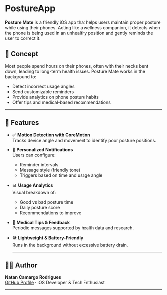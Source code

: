 # PostureApp
**Posture Mate** is a friendly iOS app that helps users maintain proper posture while using their phones. Acting like a wellness companion, it detects when the phone is being used in an unhealthy position and gently reminds the user to correct it.

## 🧠 Concept

Most people spend hours on their phones, often with their necks bent down, leading to long-term health issues. Posture Mate works in the background to:

- Detect incorrect usage angles
- Send customizable reminders
- Provide analytics on phone posture habits
- Offer tips and medical-based recommendations

---

## 🧩 Features

- ✅ **Motion Detection with CoreMotion**  
  Tracks device angle and movement to identify poor posture positions.

- 🔔 **Personalized Notifications**  
  Users can configure:
  - Reminder intervals
  - Message style (friendly tone)
  - Triggers based on time and usage angle

- 📊 **Usage Analytics**  
  Visual breakdown of:
  - Good vs bad posture time
  - Daily posture score
  - Recommendations to improve

- 💬 **Medical Tips & Feedback**  
  Periodic messages supported by health data and research.

- 🛠️ **Lightweight & Battery-Friendly**  
  Runs in the background without excessive battery drain.

  ---

## 🧑‍💻 Author

**Natan Camargo Rodrigues**  
[GitHub Profile](https://github.com/natancr) · iOS Developer & Tech Enthusiast

---
